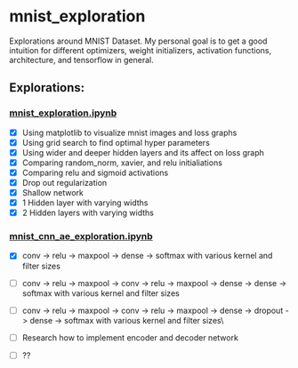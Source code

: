 # mnist_exploration

Explorations around MNIST Dataset. My personal goal is to get a good intuition for different optimizers, weight initializers, activation functions, architecture, and tensorflow in general. 

## Explorations:
### [mnist_exploration.ipynb](./mnist_exploration.ipynb)

- [x] Using matplotlib to visualize mnist images and loss graphs
- [x] Using grid search to find optimal hyper parameters
- [x] Using wider and deeper hidden layers and its affect on loss graph
- [x] Comparing random_norm, xavier, and relu initialiations
- [x] Comparing relu and sigmoid activations
- [x] Drop out regularization
- [x] Shallow network
- [x] 1 Hidden layer with varying widths
- [x] 2 Hidden layers with varying widths

### [mnist_cnn_ae_exploration.ipynb](mnist_cnn_ae_exploration.ipynb)

- [x] conv -> relu -> maxpool -> dense -> softmax with various kernel and filter sizes
- [ ] conv -> relu -> maxpool -> conv -> relu -> maxpool -> dense -> dense -> softmax with various kernel and filter sizes
- [ ] conv -> relu -> maxpool -> conv -> relu -> maxpool -> dense -> dropout -> dense -> softmax with various kernel and filter sizes\
- [ ] Research how to implement encoder and decoder network
- [ ] ??

